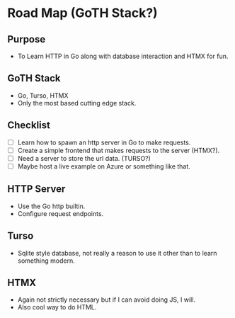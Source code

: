 # Road Map (GoTH Stack?)
## Purpose
- To Learn HTTP in Go along with database interaction and HTMX for fun.

## GoTH Stack
- Go, Turso, HTMX
- Only the most based cutting edge stack.

## Checklist
- [ ] Learn how to spawn an http server in Go to make requests.
- [ ] Create a simple frontend that makes requests to the server (HTMX?).
- [ ] Need a server to store the url data. (TURSO?)
- [ ] Maybe host a live example on Azure or something like that.

## HTTP Server
- Use the Go http builtin.
- Configure request endpoints.

## Turso
- Sqlite style database, not really a reason to use it other than to learn
something modern.

## HTMX
- Again not strictly necessary but if I can avoid doing JS, I will.
- Also cool way to do HTML.

